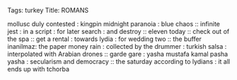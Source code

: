 Tags: turkey
Title: ROMANS
  
mollusc duly contested : kingpin midnight paranoia : blue chaos :: infinite jest : in a script : for later search : and destroy :: eleven today :: check out of the spa :: get a rental : towards lydia : for wedding two :: the buffer inanilmaz: the paper money rain : collected by the drummer : turkish salsa : interpolated with Arabian drones :: garde gare : yasha mustafa kamal pasha yasha : secularism and democracy :: the saturday according to lydians : it all ends up with tchorba  